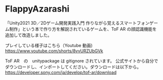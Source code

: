 # FlappyAzarashi

「Unity2021 3D／2Dゲーム開発実践入門 作りながら覚えるスマートフォンゲーム制作」という本で作り方を解説されているゲームを、ToF AR の顔認識機能を追加して改造しました。

プレイしている様子はこちら（Youtube 動画)
https://www.youtube.com/shorts/8vvURZUbGVk

ToF AR　の　unitypackage は gitignore されています。
公式サイトから自分でダウンロードし、インポートしてください。ダウンロードは以下から。
https://developer.sony.com/ja/develop/tof-ar/download
